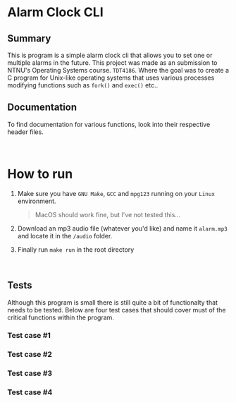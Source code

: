 # Alarm Clock CLI

## Summary

This is program is a simple alarm clock cli that allows you to set one or multiple alarms in the future. This project was made as an submission to NTNU's Operating Systems course. `TDT4186`. Where the goal was to create a C program for Unix-like operating systems that uses various processes modifying functions such as `fork()` and `exec()` etc..

## Documentation

To find documentation for various functions, look into their respective header files.

<br />

# How to run

1. Make sure you have `GNU Make`, `GCC` and `mpg123` running on your `Linux` environment.

   > MacOS should work fine, but I've not tested this...

2. Download an mp3 audio file (whatever you'd like) and name it `alarm.mp3` and locate it in the `/audio` folder.

3. Finally run `make run` in the root directory

<br />

## Tests

Although this program is small there is still quite a bit of functionalty that needs to be tested. Below are four test cases that should cover must of the critical functions within the program.

### Test case #1

### Test case #2

### Test case #3

### Test case #4
